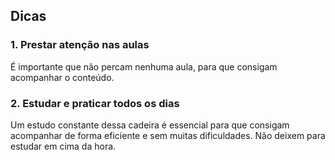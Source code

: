 ## Dicas

### 1. Prestar atenção nas aulas

É importante que não percam nenhuma aula, para que consigam acompanhar o conteúdo.

### 2. Estudar e praticar todos os dias

Um estudo constante dessa cadeira é essencial para que consigam acompanhar de forma eficiente e sem muitas dificuldades. Não deixem para estudar em cima da hora.